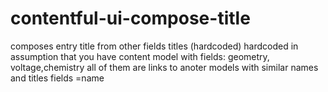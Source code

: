 # contentful-ui-compose-title
composes entry title from other fields titles (hardcoded)
hardcoded in assumption that you have content model with fields: geometry, voltage,chemistry
all of them are links to anoter models with similar names and titles fields =name
 
